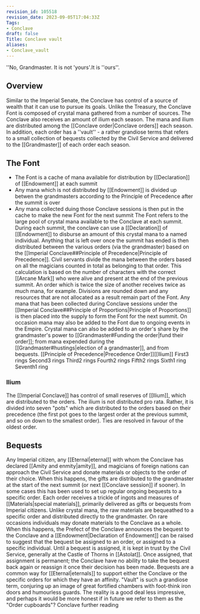 ```yaml
---
revision_id: 105518
revision_date: 2023-09-05T17:04:33Z
Tags:
- Conclave
draft: false
Title: Conclave vault
aliases:
- Conclave_vault
---
```

''No, Grandmaster. It is not 'yours'.It is ''ours''.
## Overview
Similar to the Imperial Senate, the Conclave has control of a source of wealth that it can use to pursue its goals. Unlike the Treasury, the Conclave Font is composed of crystal mana gathered from a number of sources. The Conclave also receives an amount of ilium each season. The mana and ilium are distributed among the [[Conclave order|Conclave orders]] each season.
In addition, each order has a ''vault'' - a rather grandiose terms that refers to a small collection of bequests collected by the Civil Service and delivered to the [[Grandmaster]] of each order each season.
## The Font
* The Font is a cache of mana available for distribution by [[Declaration]] of [[Endowment]] at each summit
* Any mana which is not distributed by [[Endowment]] is divided up betwen the grandmasters according to the Principle of Precedence after the summit is over
* Any mana collected duing those Conclave sessions is then put in the cache to make the new Font for the next summit
The Font refers to the large pool of crystal mana available to the Conclave at each summit. During each summit, the conclave can use a [[Declaration]] of [[Endowment]] to disburse an amount of this crystal mana to a named individual.
Anything that is left over once the summit has ended is then distributed between the various orders (via the grandmaster) based on the [[Imperial Conclave##Principle of Precedence|Principle of Precedence]]. Civil servants divide the mana between the orders based on all the magicians counted in total as belonging to that order. This calculation is based on the number of characters with the correct [[Arcane Mark]] who were alive and present at the end of the previous summit. An order which is twice the size of another receives twice as much mana, for example. Divisions are rounded down and any resources that are not allocated as a result remain part of the Font.
Any mana that has been collected during Conclave sessions under the [[Imperial Conclave##Principle of Proportions|Principle of Proportions]] is then placed into the supply to form the Font for the next summit. On occasion mana may also be added to the Font due to ongoing events in the Empire.
Crystal mana can also be added to an order's share by the grandmaster's power to [[Grandmaster#Funding the order|fund their order]]; from mana expended during the [[Grandmaster#hustings|election of a grandmaster]], and from bequests.
[[Principle of Precedence|Precedence Order]][[Ilium]]
First3 rings
Second3 rings
Third2 rings
Fourth2 rings
Fifth2 rings
Sixth1 ring
Seventh1 ring
### Ilium
The [[Imperial Conclave]] has control of small reserves of [[Ilium]], which are distributed to the orders. The ilium is not distributed pro rata. Rather, it is divided into seven "pots" which are distributed to the orders based on their precedence (the first pot goes to the largest order at the previous summit, and so on down to the smallest order). Ties are resolved in favour of the oldest order.
## Bequests
Any Imperial citizen, any [[Eternal|eternal]] with whom the Conclave has declared [[Amity and enmity|amity]], and magicians of foreign nations can approach the Civil Service and donate materials or objects to the order of their choice. When this happens, the gifts are distributed to the grandmaster at the start of the next summit (or next [[Conclave session]] if sooner). In some cases this has been used to set up regular ongoing bequests to a specific order. Each order receives a trickle of ingots and measures of [[Materials|special materials]], primarily delivered as gifts or bequests from Imperial citizens. Unlike crystal mana, the raw materials are bequeathed to a specific order and distributed directly to the grandmaster.
On rare occasions individuals may donate materials to the Conclave as a whole. When this happens, the Prefect of the Conclave announces the bequest to the Conclave and a [[Endowment|Declaration of Endowment]] can be raised to suggest that the bequest be assigned to an order, or assigned to a specific individual. Until a bequest is assigned, it is kept in trust by the Civil Service, generally at the Castle of Thorns in [[Astolat]]. Once assigned, that assignment is permanent; the Conclave have no ability to take the bequest back again or reassign it once their decision has been made.
Bequests are a common way for [[Eternal|eternals]] to support either the Conclave or the specific orders for which they have an affinity.
"Vault" is such a grandiose term, conjuring up an image of great fortified chambers with foot-think iron doors and humourless guards. The reality is a good deal less impressive, and perhaps it would be more honest if in future we refer to them as the "Order cupboards"?
Conclave further reading
